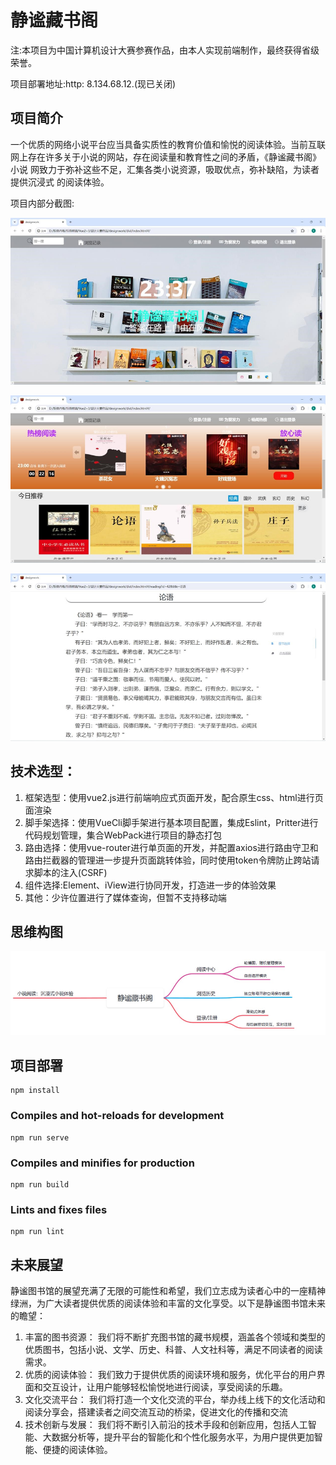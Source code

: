 # 静谧藏书阁

注:本项目为中国计算机设计大赛参赛作品，由本人实现前端制作，最终获得省级荣誉。

项目部署地址:http: 8.134.68.12.(现已关闭)

## 项目简介

  一个优质的网络小说平台应当具备实质性的教育价值和愉悦的阅读体验。当前互联 网上存在许多关于小说的网站，存在阅读量和教育性之间的矛盾，《静谧藏书阁》小说 网致力于弥补这些不足，汇集各类小说资源，吸取优点，弥补缺陷，为读者提供沉浸式 的阅读体验。

项目内部分截图:

![image-20241124150515981](./images/image-20241124150515981.png)

![image-20241124150529443](./images/image-20241124150529443.png)

![image-20241124150537774](./images/image-20241124150537774.png)

## 技术选型：

1. 框架选型：使用vue2.js进行前端响应式页面开发，配合原生css、html进行页面渲染
2. 脚手架选择：使用VueCli脚手架进行基本项目配置，集成Eslint，Pritter进行代码规划管理，集合WebPack进行项目的静态打包
3. 路由选择：使用vue-router进行单页面的开发，并配置axios进行路由守卫和路由拦截器的管理进一步提升页面跳转体验，同时使用token令牌防止跨站请求脚本的注入(CSRF)
4. 组件选择:Element、iView进行协同开发，打造进一步的体验效果
5. 其他：少许位置进行了媒体查询，但暂不支持移动端

## 思维构图

![image-20241124153430483](./images/image-20241124153430483.png)

## 项目部署
```
npm install
```

### Compiles and hot-reloads for development
```
npm run serve
```

### Compiles and minifies for production
```
npm run build
```

### Lints and fixes files
```
npm run lint
```

## 未来展望

静谧图书馆的展望充满了无限的可能性和希望，我们立志成为读者心中的一座精神绿洲，为广大读者提供优质的阅读体验和丰富的文化享受。以下是静谧图书馆未来的瞻望： 

1. 丰富的图书资源： 我们将不断扩充图书馆的藏书规模，涵盖各个领域和类型的优质图书，包括小说、文学、历史、科普、人文社科等，满足不同读者的阅读需求。 
2. 优质的阅读体验： 我们致力于提供优质的阅读环境和服务，优化平台的用户界面和交互设计，让用户能够轻松愉悦地进行阅读，享受阅读的乐趣。 
3. 文化交流平台： 我们将打造一个文化交流的平台，举办线上线下的文化活动和阅读分享会，搭建读者之间交流互动的桥梁，促进文化的传播和交流
4. 技术创新与发展： 我们将不断引入前沿的技术手段和创新应用，包括人工智能、大数据分析等，提升平台的智能化和个性化服务水平，为用户提供更加智能、便捷的阅读体验。 
